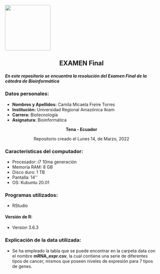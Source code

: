<img src="https://www.agua.imdea.org/sites/default/files/images/news/2016-11/logo_ikiam.png" width="150">

## <p align="center">EXAMEN Final </p>
 
***En este repositorio se encuentra la resolución del Examen Final de la cátedra de Bioinformática***
 
### Datos personales:
 
- **Nombres y Apellidos:** Camila Micaela Freire Torres
- **Institución:** Universidad Regional Amazónica Ikiam
- **Carrera:** Biotecnología
- **Asignatura:** Bioinformática 
 
**<p align="center"> Tena - Ecuador</p>**
 
<p align="center"> Repositorio creado el Lunes 14, de Marzo, 2022</p>
 
### Características del computador:
 
- Procesador: i7 10ma generación 
- Memoria RAM: 8 GB
- Disco duro: 1 TB
- Pantalla: 14''
- OS: Kubuntu 20.01
 
### Programas utilizados:
 
- RStudio
 
#### **Versión de R:**
- Version 3.6.3
### Explicación de la data utilizada:
- Se ha empleado la tabla que se puede encontrar en la carpeta data con el nombre **mRNA_expr.csv**, la cual contiene una serie de diferentes tipos de cancer, mismos que poseen niveles de expresión para 7 tipos de genes. 
